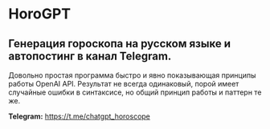 # HoroGPT
## Генерация гороскопа на русском языке и автопостинг в канал Telegram.
Довольно простая программа быстро и явно показывающая принципы работы OpenAI API.
Результат не всегда одинаковый, порой имеет случайные ошибки в синтаксисе, но общий принцип работы и паттерн те же.

<b>Telegram:</b> https://t.me/chatgpt_horoscope

